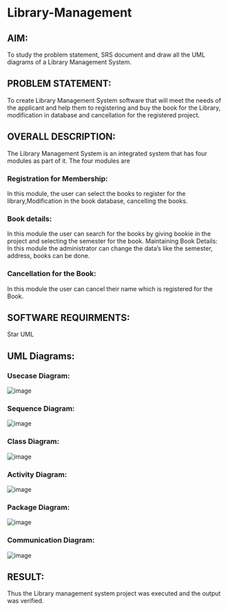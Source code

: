 # Library-Management
## AIM:
To study the problem statement, SRS document and draw all the UML diagrams of a Library Management System.

## PROBLEM STATEMENT:
To create Library Management System software that will meet the needs of the applicant and help them to registering and buy the book for the Library, modification in database and cancellation for the registered project.

## OVERALL DESCRIPTION:
The Library Management System is an integrated system that has four modules as part of it. The four modules are

### Registration for Membership:
In this module, the user can select the books to register for the library,Modification in the book database, cancelling the books.

### Book details:
In this module the user can search for the books by giving bookie in the project and selecting the semester for the book. Maintaining Book Details: In this module the administrator can change the data’s like the semester, address, books can be done.

### Cancellation for the Book:
In this module the user can cancel their name which is registered for the Book.

## SOFTWARE REQUIRMENTS:
Star UML

## UML Diagrams:
### Usecase Diagram:
![image](https://github.com/poojaanbu0/Library-Management/assets/119390329/5c82ddd7-7204-43e2-a771-ca0ab840e3ac)


### Sequence Diagram:
![image](https://github.com/poojaanbu0/Library-Management/assets/119390329/02e1d8c5-3e58-4f59-a6c3-43cef1dbd154)


### Class Diagram:
![image](https://github.com/poojaanbu0/Library-Management/assets/119390329/a5eb560d-bcf6-4699-ba7f-5e20a533f2c8)


### Activity Diagram:
![image](https://github.com/poojaanbu0/Library-Management/assets/119390329/e0ab254c-dd3e-4440-9b38-e63425e1e169)


### Package Diagram:
![image](https://github.com/poojaanbu0/Library-Management/assets/119390329/881d9797-3366-4e4e-8543-376a0638ab92)


### Communication Diagram:
![image](https://github.com/poojaanbu0/Library-Management/assets/119390329/fc4aef53-bb06-45e0-a5f2-04a3e32d6153)


## RESULT:
Thus the Library management system project was executed and the output was verified.
